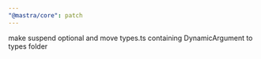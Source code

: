```yaml
---
"@mastra/core": patch
---
```


make suspend optional and move types.ts containing DynamicArgument to types folder
